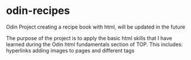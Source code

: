# odin-recipes
Odin Project creating a recipe book with html, will be updated in the future

The purpose of the project is to apply the basic html skills that I have learned during the Odin html fundamentals section of TOP. This includes:
hyperlinks
adding images to pages
and different tags 